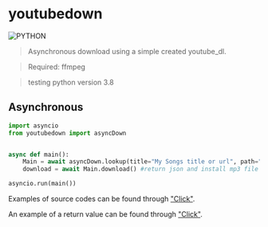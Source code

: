 # youtubedown


![PYTHON](https://img.shields.io/badge/python-v3.8-blue)
> Asynchronous download using a simple created youtube_dl.

> Required: ffmpeg

> testing python version 3.8



## Asynchronous
```py
import asyncio
from youtubedown import asyncDown


async def main():
    Main = await asyncDown.lookup(title="My Songs title or url", path="./music/music") # path = music polder in music.mp3
    download = await Main.download() #return json and install mp3 file

asyncio.run(main())
```

Examples of source codes can be found through ["Click"](https://github.com/8954sood/youtubedown/tree/main/example).

An example of a return value can be found through ["Click"](https://github.com/8954sood/youtubedown/blob/main/example/return.json).
